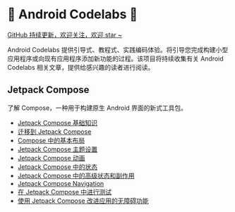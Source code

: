# 🤖 Android Codelabs 🤖

[GitHub 持续更新，欢迎关注，欢迎 star ~](https://github.com/smallmarker/AndroidCodelabs)

Android Codelabs 提供引导式、教程式、实践编码体验。将引导您完成构建小型应用程序或向现有应用程序添加新功能的过程。该项目将持续收集有关 Android Codelabs 相关文章，提供给感兴趣的读者进行阅读。

## Jetpack Compose
了解 Compose，一种用于构建原生 Android 界面的新式工具包。  
- [Jetpack Compose 基础知识]()
- [迁移到 Jetpack Compose]()
- [Compose 中的基本布局]()
- [Jetpack Compose 主题设置]()
- [Jetpack Compose 动画]()
- [Jetpack Compose 中的状态]()
- [Jetpack Compose 中的高级状态和副作用]()
- [Jetpack Compose Navigation]()
- [在 Jetpack Compose 中进行测试](https://github.com/smallmarker/AndroidCodelabs/blob/main/resume/jetpack_compose/%E5%9C%A8%20Jetpack%20Compose%20%E4%B8%AD%E8%BF%9B%E8%A1%8C%E6%B5%8B%E8%AF%95.md)
- [使用 Jetpack Compose 改进应用的无障碍功能]()
